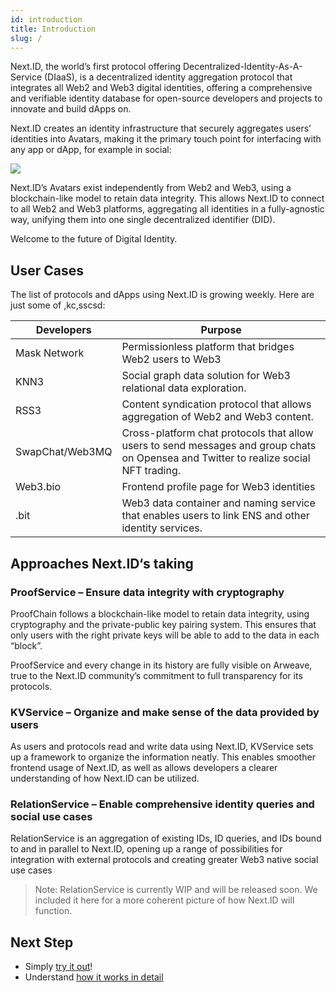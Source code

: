```yaml
---
id: introduction
title: Introduction
slug: /
---
```


Next.ID, the world’s first protocol offering Decentralized-Identity-As-A-Service (DIaaS), is a decentralized identity aggregation protocol that integrates all Web2 and Web3 digital identities, offering a comprehensive and verifiable identity database for open-source developers and projects to innovate and build dApps on.

Next.ID creates an identity infrastructure that securely aggregates users’ identities into Avatars, making it the primary touch point for interfacing with any app or dApp, for example in social:

![](../../static/img/hyper-multi-graph.png)

Next.ID’s Avatars exist independently from Web2 and Web3, using a blockchain-like model to retain data integrity. This allows Next.ID to connect to all Web2 and Web3 platforms, aggregating all identities in a fully-agnostic way, unifying them into one single decentralized identifier (DID).

Welcome to the future of Digital Identity.

## User Cases

The list of protocols and dApps using Next.ID is growing weekly. Here are just some of ,kc,sscsd:

| Developers | Purpose | 
|---|---|
| Mask Network | Permissionless platform that bridges Web2 users to Web3 |
| KNN3 | Social graph data solution for Web3 relational data exploration. |
| RSS3 | Content syndication protocol that allows aggregation of Web2 and Web3 content. |
| SwapChat/Web3MQ | Cross-platform chat protocols that allow users to send messages and group chats on Opensea and Twitter to realize social NFT trading. |
| Web3.bio | Frontend profile page for Web3 identities |
| .bit | Web3 data container and naming service that enables users to link ENS and other identity services. |

## Approaches Next.ID‘s taking
### ProofService – Ensure data integrity with cryptography
ProofChain follows a blockchain-like model to retain data integrity, using cryptography and the private-public key pairing system. This ensures that only users with the right private keys will be able to add to the data in each “block”.

ProofService and every change in its history are fully visible on Arweave, true to the Next.ID community’s commitment to full transparency for its protocols.

### KVService – Organize and make sense of the data provided by users
As users and protocols read and write data using Next.ID, KVService sets up a framework to organize the information neatly. This enables smoother frontend usage of Next.ID, as well as allows developers a clearer understanding of how Next.ID can be utilized.

### RelationService – Enable comprehensive identity queries and social use cases
RelationService is an aggregation of existing IDs, ID queries, and IDs bound to and in parallel to Next.ID, opening up a range of possibilities for integration with external protocols and creating greater Web3 native social use cases

> Note: RelationService is currently WIP and will be released soon. We included it here for a more coherent picture of how Next.ID will function.

## Next Step

- Simply [try it out](./quick-start.md)!
- Understand [how it works in detail](../core-concepts/how-it-works.md)
